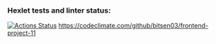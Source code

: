 ### Hexlet tests and linter status:
[![Actions Status](https://github.com/bitsen03/frontend-project-11/actions/workflows/hexlet-check.yml/badge.svg)](https://github.com/bitsen03/frontend-project-11/actions)
https://codeclimate.com/github/bitsen03/frontend-project-11